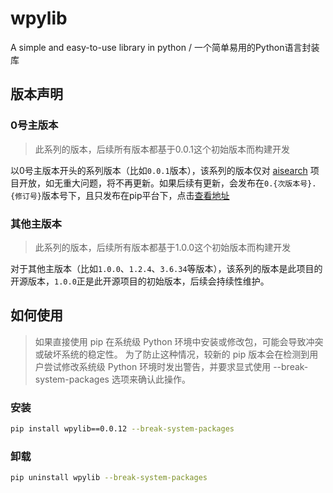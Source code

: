 # wpylib
A simple and easy-to-use library in python / 一个简单易用的Python语言封装库

## 版本声明

### 0号主版本
> 此系列的版本，后续所有版本都基于0.0.1这个初始版本而构建开发

以0号主版本开头的系列版本（比如```0.0.1```版本），该系列的版本仅对 [aisearch](https://github.com/WGrape/aisearch) 项目开放，如无重大问题，将不再更新。如果后续有更新，会发布在```0.{次版本号}.{修订号}```版本号下，且只发布在pip平台下，点击[查看地址](https://pypi.org/project/wpylib/)

### 其他主版本
> 此系列的版本，后续所有版本都基于1.0.0这个初始版本而构建开发

对于其他主版本（比如```1.0.0```、```1.2.4```、```3.6.34```等版本），该系列的版本是此项目的开源版本，```1.0.0```正是此开源项目的初始版本，后续会持续性维护。

## 如何使用

> 如果直接使用 pip 在系统级 Python 环境中安装或修改包，可能会导致冲突或破坏系统的稳定性。 为了防止这种情况，较新的 pip 版本会在检测到用户尝试修改系统级 Python 环境时发出警告，并要求显式使用 --break-system-packages 选项来确认此操作。

### 安装
```bash
pip install wpylib==0.0.12 --break-system-packages 
```

### 卸载
```bash
pip uninstall wpylib --break-system-packages
```
